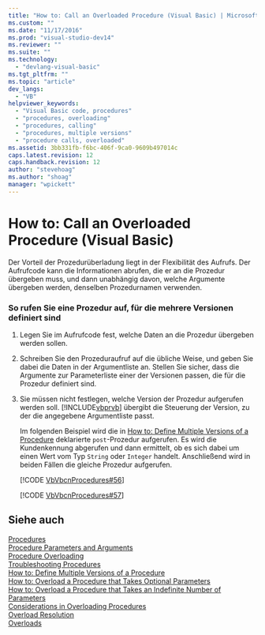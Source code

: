 ```yaml
---
title: "How to: Call an Overloaded Procedure (Visual Basic) | Microsoft Docs"
ms.custom: ""
ms.date: "11/17/2016"
ms.prod: "visual-studio-dev14"
ms.reviewer: ""
ms.suite: ""
ms.technology: 
  - "devlang-visual-basic"
ms.tgt_pltfrm: ""
ms.topic: "article"
dev_langs: 
  - "VB"
helpviewer_keywords: 
  - "Visual Basic code, procedures"
  - "procedures, overloading"
  - "procedures, calling"
  - "procedures, multiple versions"
  - "procedure calls, overloaded"
ms.assetid: 3bb331fb-f6bc-406f-9ca0-9609b497014c
caps.latest.revision: 12
caps.handback.revision: 12
author: "stevehoag"
ms.author: "shoag"
manager: "wpickett"
---
```

# How to: Call an Overloaded Procedure (Visual Basic)
Der Vorteil der Prozedurüberladung liegt in der Flexibilität des Aufrufs.  Der Aufrufcode kann die Informationen abrufen, die er an die Prozedur übergeben muss, und dann unabhängig davon, welche Argumente übergeben werden, denselben Prozedurnamen verwenden.  
  
### So rufen Sie eine Prozedur auf, für die mehrere Versionen definiert sind  
  
1.  Legen Sie im Aufrufcode fest, welche Daten an die Prozedur übergeben werden sollen.  
  
2.  Schreiben Sie den Prozeduraufruf auf die übliche Weise, und geben Sie dabei die Daten in der Argumentliste an.  Stellen Sie sicher, dass die Argumente zur Parameterliste einer der Versionen passen, die für die Prozedur definiert sind.  
  
3.  Sie müssen nicht festlegen, welche Version der Prozedur aufgerufen werden soll.  [!INCLUDE[vbprvb](../../../../csharp/programming-guide/concepts/linq/includes/vbprvb_md.md)] übergibt die Steuerung der Version, zu der die angegebene Argumentliste passt.  
  
     Im folgenden Beispiel wird die in [How to: Define Multiple Versions of a Procedure](../../../../visual-basic/programming-guide/language-features/procedures/how-to-define-multiple-versions-of-a-procedure.md) deklarierte `post`\-Prozedur aufgerufen.  Es wird die Kundenkennung abgerufen und dann ermittelt, ob es sich dabei um einen Wert vom Typ `String` oder `Integer` handelt. Anschließend wird in beiden Fällen die gleiche Prozedur aufgerufen.  
  
     [!CODE [VbVbcnProcedures#56](../CodeSnippet/VS_Snippets_VBCSharp/VbVbcnProcedures#56)]  
  
     [!CODE [VbVbcnProcedures#57](../CodeSnippet/VS_Snippets_VBCSharp/VbVbcnProcedures#57)]  
  
## Siehe auch  
 [Procedures](../../../../visual-basic/programming-guide/language-features/procedures/index.md)   
 [Procedure Parameters and Arguments](../../../../visual-basic/programming-guide/language-features/procedures/procedure-parameters-and-arguments.md)   
 [Procedure Overloading](../../../../visual-basic/programming-guide/language-features/procedures/procedure-overloading.md)   
 [Troubleshooting Procedures](../../../../visual-basic/programming-guide/language-features/procedures/troubleshooting-procedures.md)   
 [How to: Define Multiple Versions of a Procedure](../../../../visual-basic/programming-guide/language-features/procedures/how-to-define-multiple-versions-of-a-procedure.md)   
 [How to: Overload a Procedure that Takes Optional Parameters](../../../../visual-basic/programming-guide/language-features/procedures/how-to-overload-a-procedure-that-takes-optional-parameters.md)   
 [How to: Overload a Procedure that Takes an Indefinite Number of Parameters](../../../../visual-basic/programming-guide/language-features/procedures/how-to-overload-a-procedure-that-takes-an-indefinite-number-of-parameters.md)   
 [Considerations in Overloading Procedures](../../../../visual-basic/programming-guide/language-features/procedures/considerations-in-overloading-procedures.md)   
 [Overload Resolution](../../../../visual-basic/programming-guide/language-features/procedures/overload-resolution.md)   
 [Overloads](../../../../visual-basic/language-reference/modifiers/overloads.md)